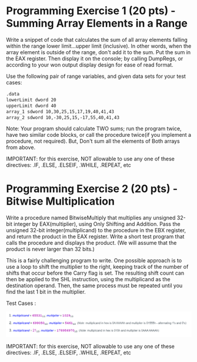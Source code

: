 # Programming Exercise 1 (20 pts) - Summing Array Elements in a Range
Write a snippet of code that calculates the sum of all array elements falling within the range lower limit...upper limit (inclusive). In other words, when the array element is outside of the range, don't add it to the sum. Put the sum in the EAX register. Then display it on the console; by calling DumpRegs, or according to your won output display design for ease of read format.

Use the following pair of range variables, and given data sets for your test cases:
```
.data
lowerLimit dword 20
upperLimit dword 40
array_1 sdword 10,30,25,15,17,19,40,41,43
array_2 sdword 10,-30,25,15,-17,55,40,41,43
```
Note:  Your program should calculate TWO sums; run the program twice, have two similar code blocks, or call the procedure twice(if you implement a procedure, not required). But, Don't sum all the elements of Both arrays from above.

IMPORTANT: for this exercise, NOT allowable to use any one of these directives: .IF, .ELSE, .ELSEIF, .WHILE, .REPEAT, etc

 
# Programming Exercise 2 (20 pts) - Bitwise Multiplication
Write a procedure named BitwiseMultiply that multiplies any unsigned 32-bit integer by EAX(multiplier), using Only Shifting and Addition. Pass the unsigned 32-bit integer(multiplicand) to the procedure in the EBX register, and return the product in the EAX register. Write a short test program that calls the procedure and displays the product. (We will assume that the product is never larger than 32 bits.)

This is a fairly challenging program to write. One possible approach is to use a loop to shift the multiplier to the right, keeping track of the number of shifts that occur before the Carry flag is set. The resulting shift count can then be applied to the SHL instruction, using the multiplicand as the destination operand. Then, the same process must be repeated until you find the last 1 bit in the multiplier.

 

Test Cases :

![test case image](https://github.com/hsp-org/CIS-21JA/blob/main/Assignment%20%235/image.png)

 

IMPORTANT: for this exercise, NOT allowable to use any one of these directives: .IF, .ELSE, .ELSEIF, .WHILE, .REPEAT, etc
